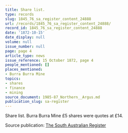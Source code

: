 ```yaml
---
title: Share list.
type: records
slug: 1845_76_sa_register_content_24888
url: /records/1845_76_sa_register_content_24888/
record_id: 1845_76_sa_register_content_24888
date: '1872-10-15'
date_display: null
volume: null
issue_number: null
page: page 4
article_type: news
issue_reference: 15 October 1872, page 4
people_mentioned: []
places_mentioned:
- Burra Burra Mine
topics:
- shares
- finance
- mining
source_document: 1985-87_Northern__Argus.md
publication_slug: sa-register
---
```


Share list.  Burra Burra Mine £5 shares were quotes at £14.

Source publication: [The South Australian Register](/publications/sa-register/)
